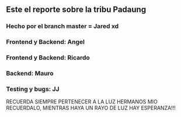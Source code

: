 ## Este el reporte sobre la tribu Padaung
### Hecho por el branch master = Jared xd
### Frontend y Backend: Angel
### Frontend y Backend: Ricardo
### Backend: Mauro
### Testing y bugs: JJ

RECUERDA SIEMPRE PERTENECER A LA LUZ HERMANOS MIO RECUERDALO, MIENTRAS HAYA UN RAYO DE LUZ HAY ESPERANZA!!!
